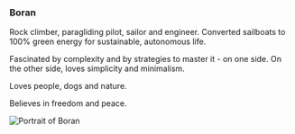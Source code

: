 <!-- note that Observable frontmatter (such as a title) will be interpreted as a HR and literal markdown by Leanpub, so we cannot use it in order to inject a title in markdown files which do not begin with a # H1 --> 

### Boran

Rock climber, paragliding pilot, sailor and engineer. Converted sailboats to 100% green energy for sustainable, autonomous life.

Fascinated by complexity and by strategies to master it - on one side. On the other side, loves simplicity and minimalism.

Loves people, dogs and nature.

Believes in freedom and peace.

![Portrait of Boran](res/20250709_074842__Boran.jpg)

